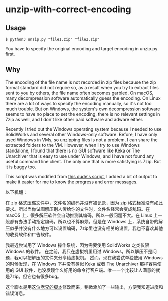 # unzip-with-correct-encoding

## Usage

    $ python3 unzip.py "file1.zip" "file2.zip"

You have to specify the original encoding and target encoding in unzip.py first.

## Why

The encoding of the file name is not recorded in zip files because the zip format standard did not require so, as a result when you try to extract files sent to you by others, the file name often becomes garbled. On macOS, many decompression software automatically guess the encoding. On Linux there are a lot of ways to specify the encoding manually, so it's not too much trouble. But on Windows, the system's own decompression software seems to have no place to set the encoding, there is no relevant settings in 7zip as well, and I don't like other paid software and adware either.

Recently I tried out the Windows operating system because I needed to use SolidWorks and several other Windows-only software.
Before, I have only used Windows in VMs, so unzipping files is not a problem, I can share the extracted folders to the VM.
However, when I try to use Windows standalone, I found that there is no GUI software like Keka or The Unarchiver that is easy to use under Windows, and I have not found any useful command line client. The only one that is more satisfying is 7zip. But it is buggy too.

This script was modified from [this dude's script](https://gist.github.com/hideaki-t/c42a16189dd5f88a955d), I added a bit of output to make it easier for me to know the progress and error messages.

以下机翻：

在 zip 格式压缩文件中，文件名的编码并没有被记录，因为 zip 格式标准没有如此要求。所以当你试图解压别人传给你的文件时，文件名经常会变成乱码。在 macOS 上，很多解压软件会自动推测其编码，所以一般问题不大。在 Linux 上一般都有办法手动指定编码，所以也不算麻烦。但是在 Windows 上，系统自带的解压似乎并没有什么地方可以设置编码，7zip里也没有相关的设置，我也不喜欢其他的收费软件和广告软件。

我最近尝试用了 Windows 操作系统，因为需要使用 SolidWorks 之类仅限 Windows 的软件。
在之前，我只在虚拟机里用过 Windows，所以解压不是问题，我可以把解压的文件夹分享给虚拟机。
然而，现在我尝试单独使用 Windows 的时候发现，在 Windows 下并没有类似 Keka 或者 The Unarchiver 那样容易使用的 GUI 软件，也没发现什么好用的命令行客户端。唯一一个比较让人满意的就是7zip。但它也有很多bug。

这个脚本是用[这位老兄的脚本](https://gist.github.com/hideaki-t/c42a16189dd5f88a955d)修改而来，稍微添加了一些输出，方便我知道进度和错误消息。
